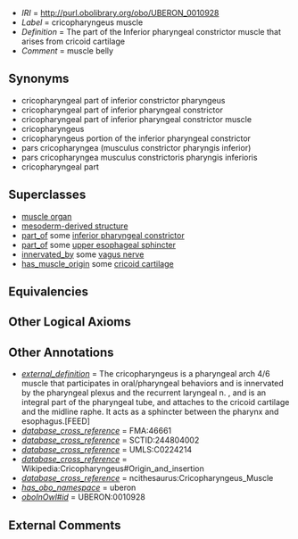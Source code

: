  * *IRI* = http://purl.obolibrary.org/obo/UBERON_0010928
 * *Label* = cricopharyngeus muscle
 * *Definition* = The part of the Inferior pharyngeal constrictor muscle that arises from cricoid cartilage
 * *Comment* = muscle belly

## Synonyms

 * cricopharyngeal part of inferior constrictor pharyngeus
 * cricopharyngeal part of inferior pharyngeal constrictor
 * cricopharyngeal part of inferior pharyngeal constrictor muscle
 * cricopharyngeus
 * cricopharyngeus portion of the inferior pharyngeal constrictor
 * pars cricopharyngea (musculus constrictor pharyngis inferior)
 * pars cricopharyngea musculus constrictoris pharyngis inferioris
 * cricopharyngeal part

## Superclasses

 * [muscle organ](../../UBERON/30/UBERON_0001630.md)
 * [mesoderm-derived structure](../../UBERON/20/UBERON_0004120.md)
 * [part_of](../../BFO/50/BFO_0000050.md) some [inferior pharyngeal constrictor](../../UBERON/70/UBERON_0001570.md)
 * [part_of](../../BFO/50/BFO_0000050.md) some [upper esophageal sphincter](../../UBERON/68/UBERON_0007268.md)
 * [innervated_by](../../RO/05/RO_0002005.md) some [vagus nerve](../../UBERON/59/UBERON_0001759.md)
 * [has_muscle_origin](../../RO/72/RO_0002372.md) some [cricoid cartilage](../../UBERON/75/UBERON_0002375.md)

## Equivalencies


## Other Logical Axioms


## Other Annotations

 * *[external_definition](../../UBPROP/01/UBPROP_0000001.md)* = The cricopharyngeus is a pharyngeal arch 4/6 muscle that participates in oral/pharyngeal behaviors and is innervated by the pharyngeal plexus and the recurrent laryngeal n. , and is an integral part of the pharyngeal tube, and attaches to the cricoid cartilage and the midline raphe.  It acts as a sphincter between the pharynx and esophagus.[FEED]
 * *[database_cross_reference](../../ef/oboInOwl#hasDbXref.md)* = FMA:46661
 * *[database_cross_reference](../../ef/oboInOwl#hasDbXref.md)* = SCTID:244804002
 * *[database_cross_reference](../../ef/oboInOwl#hasDbXref.md)* = UMLS:C0224214
 * *[database_cross_reference](../../ef/oboInOwl#hasDbXref.md)* = Wikipedia:Cricopharyngeus#Origin_and_insertion
 * *[database_cross_reference](../../ef/oboInOwl#hasDbXref.md)* = ncithesaurus:Cricopharyngeus_Muscle
 * *[has_obo_namespace](../../ce/oboInOwl#hasOBONamespace.md)* = uberon
 * *[oboInOwl#id](../../id/oboInOwl#id.md)* = UBERON:0010928

## External Comments

